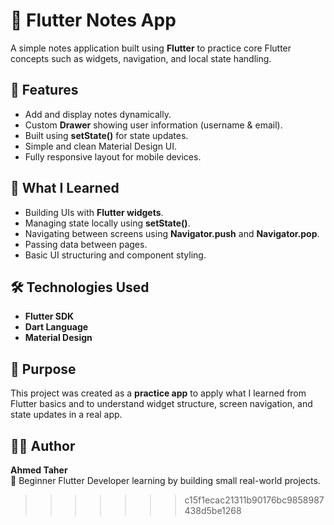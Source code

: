 # 📝 Flutter Notes App

A simple notes application built using **Flutter** to practice core Flutter concepts such as widgets, navigation, and local state handling.

## 🚀 Features
- Add and display notes dynamically.  
- Custom **Drawer** showing user information (username & email).  
- Built using **setState()** for state updates.  
- Simple and clean Material Design UI.  
- Fully responsive layout for mobile devices.  

## 🧠 What I Learned
- Building UIs with **Flutter widgets**.  
- Managing state locally using **setState()**.  
- Navigating between screens using **Navigator.push** and **Navigator.pop**.  
- Passing data between pages.  
- Basic UI structuring and component styling.

## 🛠️ Technologies Used
- **Flutter SDK**  
- **Dart Language**  
- **Material Design**

## 🎯 Purpose
This project was created as a **practice app** to apply what I learned from Flutter basics and to understand widget structure, screen navigation, and state updates in a real app.

## 👨‍💻 Author
**Ahmed Taher**  
💼 Beginner Flutter Developer learning by building small real-world projects.
>>>>>>> c15f1ecac21311b90176bc9858987438d5be1268
